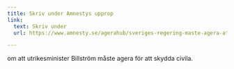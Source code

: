 ```yaml
---
title: Skriv under Amnestys upprop
link:
  text: Skriv under
  url: https://www.amnesty.se/agerahub/sveriges-regering-maste-agera-att-skydda-civila/

---
```

om att utrikesminister Billström måste agera för att skydda civila.
